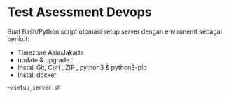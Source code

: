 # Test Asessment Devops

Buat Bash/Python script otomasi setup server dengan environemt sebagai berikut:
- Timezone Asia/Jakarta
- update & upgrade
- Install Git, Curl , ZIP , python3 & python3-pip
- Install docker

```bash
~/setup_server.sh
```
